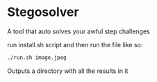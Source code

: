 # Stegosolver
A tool that auto solves your awful step challenges 

run install.sh script and then run the file like so:

```bash
./run.sh image.jpeg
```

Outputs a directory with all the results in it
